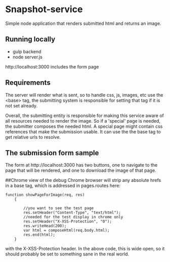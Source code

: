 # Snapshot-service

Simple node application that renders submitted html and returns an image.

## Running locally
* gulp backend
* node server.js

http://localhost:3000 includes the form page

## Requirements
The server will render what is sent, so to handle css, js, images, etc
use the &lt;base&gt; tag, the submitting system is responsible for setting that
tag if it is not set already. 

Overall, the submitting entity is responsible for making this service
aware of all resources needed to render the image. So if a 'special' page
is needed, the submitter composes the needed html. A special page might
contain css references that make the submission usable. It can use the the
base tag to get relative urls to resolve.

## The submission form sample
The form at http://localhost:3000 has two buttons, one to navigate to the
page that will be rendered, and one to download the image of that page.

##Chrome view of the debug
Chrome browser will strip any absolute hrefs in a base tag, which is 
addressed in pages.routes here:
```
function showPageForImage(req, res)
    {

        //you want to see the test page
        res.setHeader("Content-Type", "text/html");
        //needed for the test display in chrome only       
        res.setHeader("X-XSS-Protection", "0");
        res.writeHead(200);
        var html = composeHtml(req.body.html);
        res.end(html);
    }
```
with the X-XSS-Protection header. In the above code, this is wide open, so it should probably be set to something sane in the real world.
